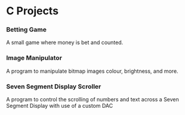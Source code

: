 # C Projects

### Betting Game
A small game where money is bet and counted.
### Image Manipulator
A program to manipulate bitmap images colour, brightness, and more.
### Seven Segment Display Scroller
A program to control the scrolling of numbers and text across a Seven Segment Display with use of a custom DAC
